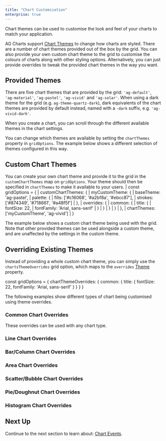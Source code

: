 ```yaml
---
title: "Chart Customisation"
enterprise: true
---
```


Chart themes can be used to customise the look and feel of your charts to match your application.

AG Charts support [Chart Themes](/charts-themes/) to change how charts are styled. There are a number of chart themes provided out of the box by the grid. You can also provide your own custom chart theme to the grid to customise the colours of charts along with other styling options. Alternatively, you can just provide overrides to tweak the provided chart themes in the way you want.

## Provided Themes

There are five chart themes that are provided by the grid: `'ag-default'`, `'ag-material'`, `'ag-pastel'`, `'ag-vivid'` and `'ag-solar'`. When using a dark theme for the grid (e.g. `ag-theme-quartz-dark`), dark equivalents of the chart themes are provided by default instead, named with a `-dark` suffix, e.g. `'ag-vivid-dark'`.

When you create a chart, you can scroll through the different available themes in the chart settings.

<gif src="theme-picker.gif" alt="Theme Picker"></gif>

You can change which themes are available by setting the `chartThemes` property in `gridOptions`. The example below shows a different selection of themes configured in this way.

<grid-example title='Configure Available Themes' name='available-themes' type='generated' options='{ "exampleHeight": 690, "enterprise": true,  "modules": ["clientside", "menu", "charts", "rowgrouping"] }'></grid-example>

## Custom Chart Themes

You can create your own chart theme and provide it to the grid in the `customChartThemes` map on `gridOptions`. Your theme should then be specified in `chartThemes` to make it available to your users.
<snippet spaceBetweenProperties="true">
| const gridOptions = {
|     customChartThemes: {
|         myCustomTheme: {
|             baseTheme: 'ag-pastel',
|             palette: {
|                 fills: ['#c16068', '#a2bf8a', '#ebcc87'],
|                 strokes: ['#874349', '#718661', '#a48f5f']
|             },
|             overrides: {
|                 common: {
|                     title: {
|                         fontSize: 22,
|                         fontFamily: 'Arial, sans-serif'
|                     }
|                 }
|             }
|         }
|     },
|     chartThemes: ['myCustomTheme', 'ag-vivid']
| }
</snippet>

The example below shows a custom chart theme being used with the grid. Note that other provided themes can be used alongside a custom theme, and are unaffected by the settings in the custom theme.

<grid-example title='Custom Chart Theme' name='custom-chart-theme' type='generated' options='{ "exampleHeight": 660,"enterprise": true,  "modules": ["clientside", "menu", "charts"] }'></grid-example>

## Overriding Existing Themes

Instead of providing a whole custom chart theme, you can simply use the `chartsThemeOverrides` grid option, which maps 
to the `overrides` [Theme](/charts-api-themes/) property.

<snippet>
const gridOptions = {
    chartThemeOverrides: {
        common: {
            title: {
                fontSize: 22,
                fontFamily: 'Arial, sans-serif'
            }
        }
    }
}
</snippet>

The following examples show different types of chart being customised using theme overrides.

### Common Chart Overrides

These overrides can be used with any chart type.

<grid-example title='Common Chart Overrides' name='common-overrides' type='generated' options='{ "exampleHeight": 660, "enterprise": true,  "modules": ["clientside", "menu", "charts"] }'></grid-example>

### Line Chart Overrides

<grid-example title='Line Chart Overrides' name='line-overrides' type='generated' options='{ "exampleHeight": 660, "enterprise": true,  "modules": ["clientside", "menu", "charts"] }'></grid-example>

### Bar/Column Chart Overrides

<grid-example title='Bar/Column Chart Overrides' name='bar-overrides' type='generated' options='{ "exampleHeight": 660, "enterprise": true,  "modules": ["clientside", "menu", "charts"] }'></grid-example>

### Area Chart Overrides

<grid-example title='Area Chart Overrides' name='area-overrides' type='generated' options='{ "exampleHeight": 660, "enterprise": true,  "modules": ["clientside", "menu", "charts"] }'></grid-example>

### Scatter/Bubble Chart Overrides

<grid-example title='Scatter/Bubble Chart Overrides' name='scatter-overrides' type='generated' options='{ "exampleHeight": 660, "enterprise": true,  "modules": ["clientside", "menu", "charts"] }'></grid-example>

### Pie/Doughnut Chart Overrides

<grid-example title='Pie/Doughnut Chart Overrides' name='pie-overrides' type='generated' options='{ "exampleHeight": 660, "enterprise": true,  "modules": ["clientside", "menu", "charts"] }'></grid-example>

### Histogram Chart Overrides

<grid-example title='Histogram Chart Overrides' name='histogram-overrides' type='generated' options='{ "exampleHeight": 660, "enterprise": true,  "modules": ["clientside", "menu", "charts"] }'></grid-example>

## Next Up

Continue to the next section to learn about: [Chart Events](/integrated-charts-events/).



